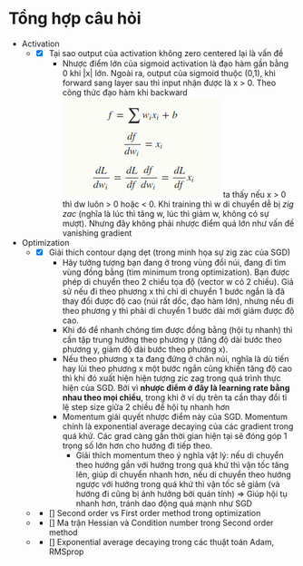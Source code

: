 Tổng hợp câu hỏi
====================

* Activation
	* - [x] Tại sao output của activation không zero centered lại là vấn đề
		* Nhược điểm lớn của sigmoid activation là đạo hàm gần bằng 0 khi |x| lớn. Ngoài ra, output của sigmoid thuộc (0,1), khi forward sang layer sau thì input nhận được là x > 0. Theo công thức đạo hàm khi backward
		![](./Images_Readme/GD_Affine.png)
		ta thấy nếu x > 0 thì dw luôn > 0 hoặc < 0. Khi training thì w di chuyển dễ bị *zig zac* (nghĩa là lúc thì tăng w, lúc thì giảm w, không có sự mượt). Nhưng đây không phải nhược điểm quá lớn như vấn đề vanishing gradient
* Optimization
	* - [x] Giải thích contour dạng dẹt (trong minh họa sự zig zac của SGD)
		* Hãy tưởng tượng bạn đang ở trong vùng đồi núi, đang đi tìm vùng đồng bằng (tìm minimum trong optimization). Bạn được phép di chuyển theo 2 chiều tọa độ (vector w có 2 chiều). Giả sử nếu đi theo phương x thì chỉ di chuyển 1 bước ngắn là đã thay đổi được độ cao (núi rất dốc, đạo hàm lớn), nhưng nếu đi theo phương y thì phải di chuyển 1 bước dài mới giảm được độ cao. 
		* Khi đó để nhanh chóng tìm được đồng bằng (hội tụ nhanh) thì cần tập trung hướng theo phương y (tăng độ dài bước theo phương y, giảm độ dài bước theo phương x).
		* Nếu theo phương x ta đang đứng ở chân núi, nghĩa là dù tiến hay lùi theo phương x một bước ngắn cũng khiến tăng độ cao thì khi đó xuất hiện hiện tượng zic zag trong quá trình thực hiện của SGD. Bởi vì **nhược điểm ở đây là learning rate bằng nhau theo mọi chiều**, trong khi ở ví dụ trên ta cần thay đổi tỉ lệ step size giữa 2 chiều để hội tụ nhanh hơn
		* Momentum giải quyết nhược điểm này của SGD. Momentum chính là exponential average decaying của các gradient trong quá khứ. Các grad càng gần thời gian hiện tại sẽ đóng góp 1 trọng số lớn hơn cho hướng đi tiếp theo.
			* Giải thích momentum theo ý nghĩa vật lý: nếu di chuyển theo hướng gần với hướng trong quá khứ thì vận tốc tăng lên, giúp di chuyển nhanh hơn, nếu di chuyển theo hướng ngược với hướng trong quá khứ thì vận tốc sẽ giảm (và hướng đi cũng bị ảnh hưởng bởi quán tính) => Giúp hội tụ nhanh hơn, tránh dao động quá mạnh như SGD
	* - [] Second order vs First order method trong optimization
	* - [] Ma trận Hessian và Condition number trong Second order method
	* - [] Exponential average decaying trong các thuật toán Adam, RMSprop
